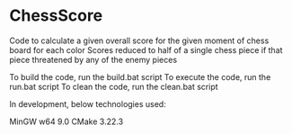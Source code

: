 # ChessScore
Code to calculate a given overall score for the given moment of chess board for each color
Scores reduced to half of a single chess piece if that piece threatened by any of the enemy pieces

To build the code, run the build.bat script
To execute the code, run the run.bat script
To clean the code, run the clean.bat script

In development, below technologies used:

MinGW w64 9.0
CMake 3.22.3
